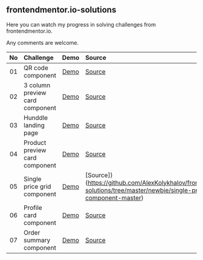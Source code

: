 ## frontendmentor.io-solutions
Here you can watch my progress in solving challenges from frontendmentor.io.

Any comments are welcome.

| No | Challenge | Demo | Source | Level |
| :---: | :--- | :---: | :--- | :---: |
| 01 | QR code component | [Demo](https://alexkolykhalov.github.io/frontendmentor.io-solutions/newbie/qr-code-component-main/) | [Source](https://github.com/AlexKolykhalov/frontendmentor.io-solutions/tree/master/newbie/qr-code-component-main) | Newbie |
| 02 | 3 column preview card component | [Demo](https://alexkolykhalov.github.io/frontendmentor.io-solutions/newbie/3-column-preview-card-component-main/) | [Source](https://github.com/AlexKolykhalov/frontendmentor.io-solutions/tree/master/newbie/3-column-preview-card-component-main) | Newbie |
| 03 | Hunddle landing page | [Demo](https://alexkolykhalov.github.io/frontendmentor.io-solutions/newbie/huddle-landing-page-with-single-introductory-section-master/) | [Source](https://github.com/AlexKolykhalov/frontendmentor.io-solutions/tree/master/newbie/huddle-landing-page-with-single-introductory-section-master) | Newbie |
| 04 | Product preview card component | [Demo](https://alexkolykhalov.github.io/frontendmentor.io-solutions/newbie/product-preview-card-component-main/) | [Source](https://github.com/AlexKolykhalov/frontendmentor.io-solutions/tree/master/newbie/product-preview-card-component-main) | Newbie |
| 05 | Single price grid component | [Demo](https://alexkolykhalov.github.io/frontendmentor.io-solutions/newbie/single-price-grid-component-master/) | [Source])(https://github.com/AlexKolykhalov/frontendmentor.io-solutions/tree/master/newbie/single-price-grid-component-master) | Newbie |
| 06 | Profile card component | [Demo](https://alexkolykhalov.github.io/frontendmentor.io-solutions/newbie/profile-card-component-main/) | [Source](https://github.com/AlexKolykhalov/frontendmentor.io-solutions/tree/master/newbie/profile-card-component-main) | Newbie |
| 07 | Order summary component | [Demo](https://alexkolykhalov.github.io/frontendmentor.io-solutions/newbie/order-summary-component-main/) | [Source](https://github.com/AlexKolykhalov/frontendmentor.io-solutions/tree/master/newbie/order-summary-component-main) | Newbie |
